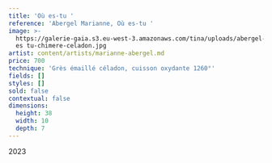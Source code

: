 ```yaml
---
title: 'Où es-tu '
reference: 'Abergel Marianne, Où es-tu '
image: >-
  https://galerie-gaia.s3.eu-west-3.amazonaws.com/tina/uploads/abergel-marianne/galerie-gaia-marianne-abergel-ou
  es tu-chimere-celadon.jpg
artist: content/artists/marianne-abergel.md
price: 700
technique: 'Grès émaillé céladon, cuisson oxydante 1260°'
fields: []
styles: []
sold: false
contextual: false
dimensions:
  height: 38
  width: 10
  depth: 7
---
```


2023

